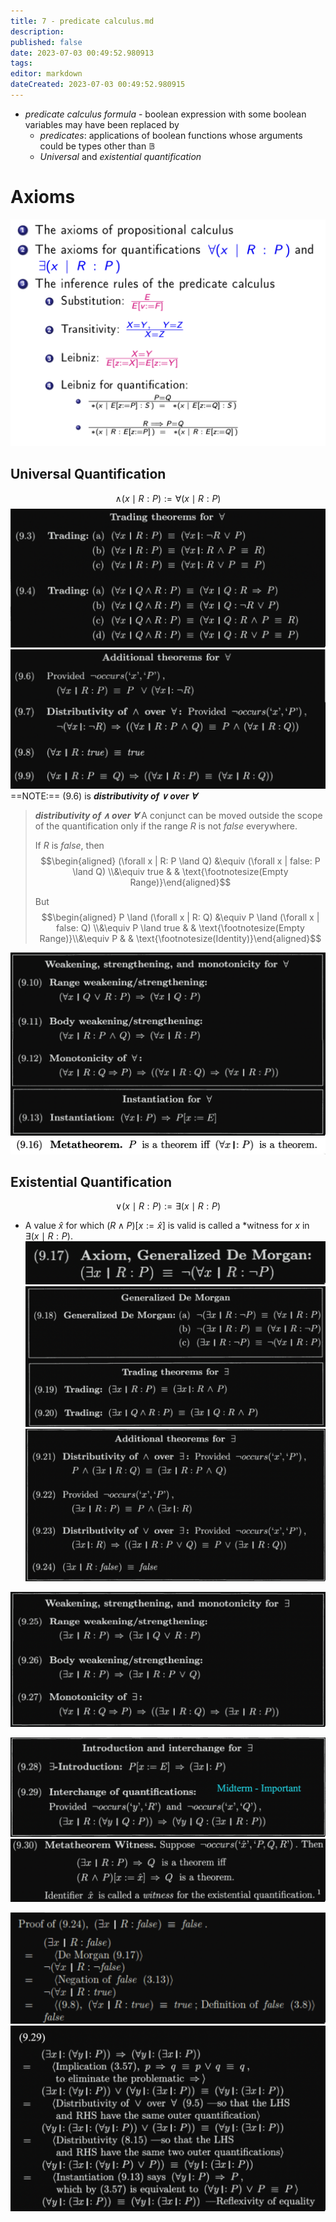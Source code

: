 ```yaml
---
title: 7 - predicate calculus.md
description:
published: false
date: 2023-07-03 00:49:52.980913
tags:
editor: markdown
dateCreated: 2023-07-03 00:49:52.980915
---
```


- *predicate calculus formula* - boolean expression with some boolean variables may have been replaced by
    - *predicates*: applications of boolean functions whose arguments could be types other than $\mathbb{B}$
    - *Universal* and *existential quantification*

# Axioms
![](/images/20221007130012.png)

## Universal Quantification
$$\land (x \mid R : P) := \forall (x \mid R : P)$$
![](/images/20221024121515.png)
![](/images/20221024121831.png)
==NOTE:== (9.6) is ***distributivity of $\lor$ over $\forall$***

> ***distributivity of $\land$ over $\forall$***
> A conjunct can be moved outside the scope of the quantification only if  the range $R$ is not $false$ everywhere.
> 
> If $R$ is $false$, then
> $$\begin{aligned}
>     (\forall x | R: P \land Q)
>     &\equiv
>         (\forall x | false: P \land Q)
>     \\&\equiv 
>         true
> & & \text{\footnotesize(Empty Range)}\end{aligned}$$
> 
> But
> $$\begin{aligned}
>     P \land (\forall x | R: Q)
>     &\equiv
>         P \land (\forall x | false: Q)
>     \\&\equiv 
>         P \land true
>     & & \text{\footnotesize(Empty Range)}\\&\equiv 
>         P
> & & \text{\footnotesize(Identity)}\end{aligned}$$

![](/images/20221024122152.png)
![](/images/20221024151651.png)

## Existential Quantification
$$\lor(x \mid R:P) := \exists (x \mid R : P)$$
- A value $\hat x$ for which $(R \land P)[x := \hat x]$ is valid is called a *witness for $x$ in $\exists(x \mid R:P)$.
![](/images/20221024134618.png)
![](/images/20221024134748.png)
![](/images/20221024134808.png)

![](/images/20221024134822.png)

![](/images/20221024134849.png)
![](/images/20221024134931.png)

![](/images/20221024151858.png)
![](/images/20221024151847.png)

